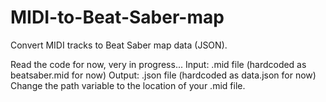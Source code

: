 # MIDI-to-Beat-Saber-map
Convert MIDI tracks to Beat Saber map data (JSON).

Read the code for now, very in progress...
Input: .mid file (hardcoded as beatsaber.mid for now)
Output: .json file (hardcoded as data.json for now)
Change the path variable to the location of your .mid file.
